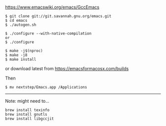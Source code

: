 <https://www.emacswiki.org/emacs/GccEmacs>

    $ git clone git://git.savannah.gnu.org/emacs.git
    $ cd emacs
    $ ./autogen.sh

    $ ./configure --with-native-compilation
    or
    $ ./configure
    
    $ make -j$(nproc)
    $ make -j8
    $ make install

or download latest from <https://emacsformacosx.com/builds>


Then

    $ mv nextstep/Emacs.app /Applications

------

Note: might need to...

    brew install texinfo
    brew install gnutls
    brew install libgccjit
